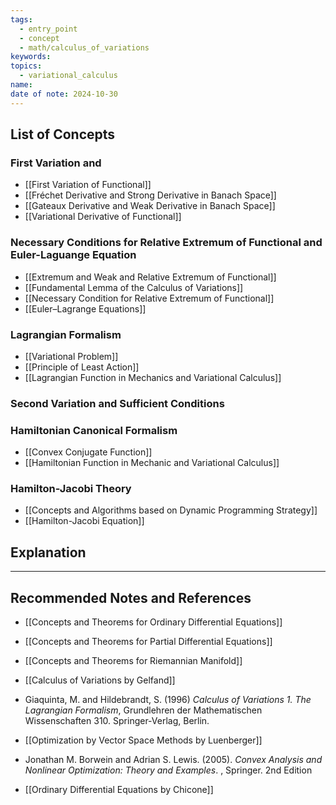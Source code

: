 ```yaml
---
tags:
  - entry_point
  - concept
  - math/calculus_of_variations
keywords: 
topics:
  - variational_calculus
name: 
date of note: 2024-10-30
---
```


## List of Concepts

### First Variation and 

- [[First Variation of Functional]]
- [[Fréchet Derivative and Strong Derivative in Banach Space]]
- [[Gateaux Derivative and Weak Derivative in Banach Space]]
- [[Variational Derivative of Functional]]

### Necessary Conditions for Relative Extremum of Functional and Euler-Laguange Equation

- [[Extremum and Weak and Relative Extremum of Functional]]
- [[Fundamental Lemma of the Calculus of Variations]]
- [[Necessary Condition for Relative Extremum of Functional]]
- [[Euler–Lagrange Equations]]


### Lagrangian Formalism

- [[Variational Problem]]
- [[Principle of Least Action]]
- [[Lagrangian Function in Mechanics and Variational Calculus]]



### Second Variation and Sufficient Conditions





### Hamiltonian Canonical Formalism

- [[Convex Conjugate Function]]
- [[Hamiltonian Function in Mechanic and Variational Calculus]]


### Hamilton-Jacobi Theory

- [[Concepts and Algorithms based on Dynamic Programming Strategy]]
- [[Hamilton-Jacobi Equation]]





## Explanation





-----------
##  Recommended Notes and References

- [[Concepts and Theorems for Ordinary Differential Equations]]
- [[Concepts and Theorems for Partial Differential Equations]]
- [[Concepts and Theorems for Riemannian Manifold]]


- [[Calculus of Variations by Gelfand]]  
- Giaquinta, M. and Hildebrandt, S. (1996) *Calculus of Variations 1. The Lagrangian Formalism*, Grundlehren der Mathematischen Wissenschaften 310. Springer-Verlag, Berlin.
- [[Optimization by Vector Space Methods by Luenberger]]
- Jonathan M. Borwein and Adrian S. Lewis. (2005). *Convex Analysis and Nonlinear Optimization: Theory and Examples*. , Springer. 2nd Edition
- [[Ordinary Differential Equations by Chicone]] 
